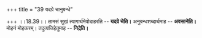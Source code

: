 +++
title = "39 यदग्रे चानुबन्धे"

+++
।।18.39।। तामसं सुखं त्यागार्थमेवोदाहरति -- **यदग्रे चेति।**
अनुबन्धशब्दार्थमाह -- **अवसानेति।** मोहनं मोहकरम्। तदुत्पत्तिहेतुमाह --
**निद्रेति।**
